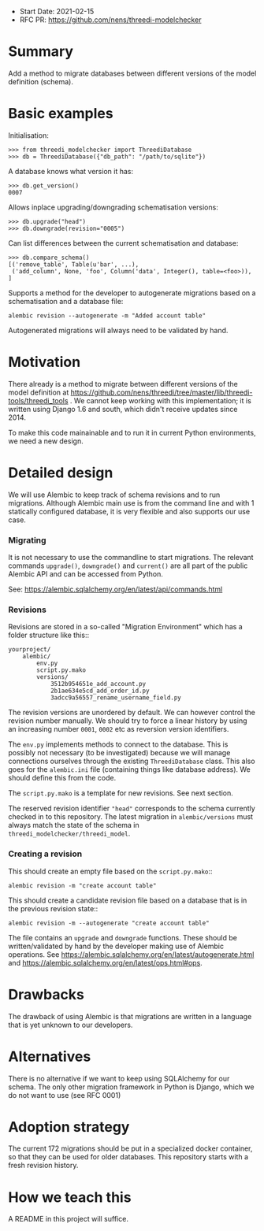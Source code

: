 - Start Date: 2021-02-15
- RFC PR: https://github.com/nens/threedi-modelchecker

# Summary

Add a method to migrate databases between different versions of the model
definition (schema).

# Basic examples

Initialisation:

```
>>> from threedi_modelchecker import ThreediDatabase
>>> db = ThreediDatabase({"db_path": "/path/to/sqlite"})
```

A database knows what version it has:

```
>>> db.get_version()
0007
```

Allows inplace upgrading/downgrading schematisation versions:

```
>>> db.upgrade("head")
>>> db.downgrade(revision="0005")
```

Can list differences between the current schematisation and database:

```
>>> db.compare_schema()
[('remove_table', Table(u'bar', ...),
 ('add_column', None, 'foo', Column('data', Integer(), table=<foo>)),
]
```

Supports a method for the developer to autogenerate migrations based on a schematisation
and a database file:

```
alembic revision --autogenerate -m "Added account table"
```

Autogenerated migrations will always need to be validated by hand.

# Motivation

There already is a method to migrate between different versions of the model
definition at https://github.com/nens/threedi/tree/master/lib/threedi-tools/threedi_tools .
We cannot keep working with this implementation; it is written using Django 1.6
and south, which didn't receive updates since 2014.

To make this code mainainable and to run it in current Python environments, we
need a new design.

# Detailed design

We will use Alembic to keep track of schema revisions and to run migrations.
Although Alembic main use is from the command line and with 1 statically
configured database, it is very flexible and also supports our use case.

### Migrating

It is not necessary to use the commandline to start migrations.
The relevant commands ``upgrade()``, ``downgrade()`` and ``current()`` are 
all part of the public Alembic API and can be accessed from Python.

See: https://alembic.sqlalchemy.org/en/latest/api/commands.html

### Revisions

Revisions are stored in a so-called "Migration Environment" which has a 
folder structure like this::

```
yourproject/
    alembic/
        env.py
        script.py.mako
        versions/
            3512b954651e_add_account.py
            2b1ae634e5cd_add_order_id.py
            3adcc9a56557_rename_username_field.py
```

The revision versions are unordered by default. We can however control the
revision number manually. We should try to force a linear history by using an
increasing number ``0001``, ``0002`` etc as reversion version identifiers.

The ``env.py`` implements methods to connect to the database. This is possibly
not necessary (to be investigated) because we will manage connections ourselves
through the existing ``ThreediDatabase`` class. This also goes for the
``alembic.ini`` file (containing things like database address). We should define
this from the code.

The ``script.py.mako`` is a template for new revisions. See next section.

The reserved revision identifier ``"head"`` corresponds to the schema currently
checked in to this repository. The latest migration in ``alembic/versions`` must
always match the state of the schema in ``threedi_modelchecker/threedi_model``.

### Creating a revision

This should create an empty file based on the ``script.py.mako``::

```
alembic revision -m "create account table"
```

This should create a candidate revision file based on a database that is
in the previous revision state::

```
alembic revision -m --autogenerate "create account table"
```

The file contains an ``upgrade`` and ``downgrade`` functions. These should be
written/validated by hand by the developer making use of Alembic operations. See
https://alembic.sqlalchemy.org/en/latest/autogenerate.html and 
https://alembic.sqlalchemy.org/en/latest/ops.html#ops.

# Drawbacks

The drawback of using Alembic is that migrations are written in a language
that is yet unknown to our developers.

# Alternatives

There is no alternative if we want to keep using SQLAlchemy for our schema.
The only other migration framework in Python is Django, which we do not want
to use (see RFC 0001)

# Adoption strategy

The current 172 migrations should be put in a specialized docker container, so
that they can be used for older databases. This repository starts with a fresh
revision history. 

# How we teach this

A README in this project will suffice.
